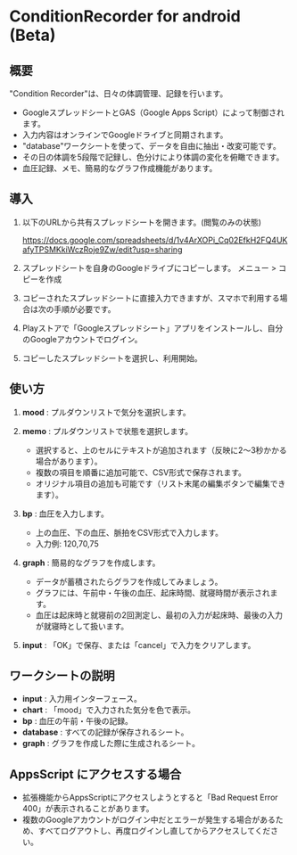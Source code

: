 # ConditionRecorder for android (Beta)


## 概要

"Condition Recorder"は、日々の体調管理、記録を行います。

- GoogleスプレッドシートとGAS（Google Apps Script）によって制御されます。
- 入力内容はオンラインでGoogleドライブと同期されます。
- "database"ワークシートを使って、データを自由に抽出・改変可能です。
- その日の体調を5段階で記録し、色分けにより体調の変化を俯瞰できます。
- 血圧記録、メモ、簡易的なグラフ作成機能があります。


## 導入

1. 以下のURLから共有スプレッドシートを開きます。(閲覧のみの状態)
   
   https://docs.google.com/spreadsheets/d/1v4ArXOPi_Cq02EfkH2FQ4UKafyTPSMKkiWczRoje9Zw/edit?usp=sharing
   

3. スプレッドシートを自身のGoogleドライブにコピーします。
   メニュー > コピーを作成

4. コピーされたスプレッドシートに直接入力できますが、スマホで利用する場合は次の手順が必要です。

5. Playストアで「Googleスプレッドシート」アプリをインストールし、自分のGoogleアカウントでログイン。

6. コピーしたスプレッドシートを選択し、利用開始。


## 使い方

1. **mood** : プルダウンリストで気分を選択します。

2. **memo** : プルダウンリストで状態を選択します。
   - 選択すると、上のセルにテキストが追加されます（反映に2〜3秒かかる場合があります）。
   - 複数の項目を順番に追加可能で、CSV形式で保存されます。
   - オリジナル項目の追加も可能です（リスト末尾の編集ボタンで編集できます）。

3. **bp** : 血圧を入力します。
   - 上の血圧、下の血圧、脈拍をCSV形式で入力します。
   - 入力例: 120,70,75

4. **graph** : 簡易的なグラフを作成します。
   - データが蓄積されたらグラフを作成してみましょう。
   - グラフには、午前中・午後の血圧、起床時間、就寝時間が表示されます。
   - 血圧は起床時と就寝前の2回測定し、最初の入力が起床時、最後の入力が就寝時として扱います。

5. **input** : 「OK」で保存、または「cancel」で入力をクリアします。


## ワークシートの説明

- **input** : 入力用インターフェース。
- **chart** : 「mood」で入力された気分を色で表示。
- **bp** : 血圧の午前・午後の記録。
- **database** : すべての記録が保存されるシート。
- **graph** : グラフを作成した際に生成されるシート。


## AppsScript にアクセスする場合

- 拡張機能からAppsScriptにアクセスしようとすると「Bad Request Error 400」が表示されることがあります。
- 複数のGoogleアカウントがログイン中だとエラーが発生する場合があるため、すべてログアウトし、再度ログインし直してからアクセスしてください。


